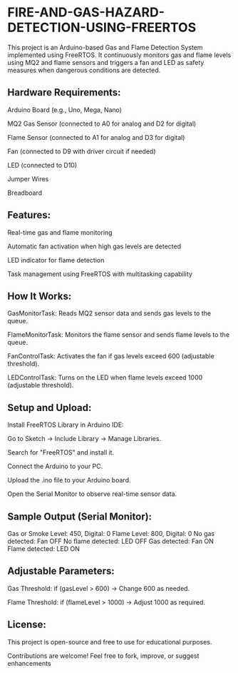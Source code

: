 # FIRE-AND-GAS-HAZARD-DETECTION-USING-FREERTOS

This project is an Arduino-based Gas and Flame Detection System implemented using FreeRTOS. It continuously monitors gas and flame levels using MQ2 and flame sensors and triggers a fan and LED as safety measures when dangerous conditions are detected.

 ## Hardware Requirements:

Arduino Board (e.g., Uno, Mega, Nano)

MQ2 Gas Sensor (connected to A0 for analog and D2 for digital)

Flame Sensor (connected to A1 for analog and D3 for digital)

Fan (connected to D9 with driver circuit if needed)

LED (connected to D10)

Jumper Wires

Breadboard

 ## Features:

Real-time gas and flame monitoring

Automatic fan activation when high gas levels are detected

LED indicator for flame detection

Task management using FreeRTOS with multitasking capability

## How It Works:

GasMonitorTask: Reads MQ2 sensor data and sends gas levels to the queue.

FlameMonitorTask: Monitors the flame sensor and sends flame levels to the queue.

FanControlTask: Activates the fan if gas levels exceed 600 (adjustable threshold).

LEDControlTask: Turns on the LED when flame levels exceed 1000 (adjustable threshold).

## Setup and Upload:

Install FreeRTOS Library in Arduino IDE:

Go to Sketch → Include Library → Manage Libraries.

Search for "FreeRTOS" and install it.

Connect the Arduino to your PC.

Upload the .ino file to your Arduino board.

Open the Serial Monitor to observe real-time sensor data.

## Sample Output (Serial Monitor):

Gas or Smoke Level: 450, Digital: 0
Flame Level: 800, Digital: 0
No gas detected: Fan OFF
No flame detected: LED OFF
Gas detected: Fan ON
Flame detected: LED ON

## Adjustable Parameters:

Gas Threshold: if (gasLevel > 600) → Change 600 as needed.

Flame Threshold: if (flameLevel > 1000) → Adjust 1000 as required.

## License:

This project is open-source and free to use for educational purposes.

Contributions are welcome! Feel free to fork, improve, or suggest enhancements
